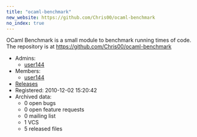 ```yaml
---
title: "ocaml-benchmark"
new_website: https://github.com/Chris00/ocaml-benchmark
no_index: true
---
```


OCaml Benchmark is a small module to benchmark running times of code.
The repository is at https://github.com/Chris00/ocaml-benchmark


* Admins:
  * [user144](/users/user144)
* Members:
  * [user144](/users/user144)
* [Releases](https://download.ocamlcore.org/ocaml-benchmark)
* Registered: 2010-12-02 15:20:42
* Archived data:
  * 0 open bugs
  * 0 open feature requests
  * 0 mailing list
  * 1 VCS
  * 5 released files
